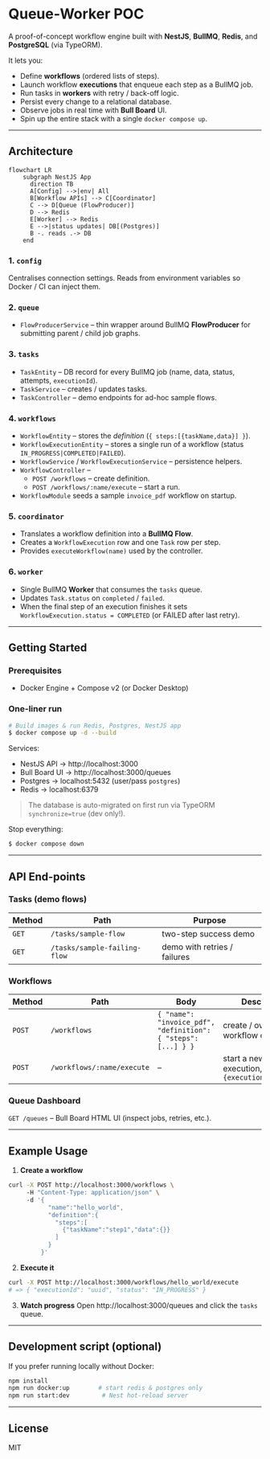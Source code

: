 # Queue-Worker POC

A proof-of-concept workflow engine built with **NestJS**, **BullMQ**, **Redis**, and **PostgreSQL** (via TypeORM).

It lets you:

* Define **workflows** (ordered lists of steps).
* Launch workflow **executions** that enqueue each step as a BullMQ job.
* Run tasks in **workers** with retry / back-off logic.
* Persist every change to a relational database.
* Observe jobs in real time with **Bull Board** UI.
* Spin up the entire stack with a single `docker compose up`.

---

## Architecture

```mermaid
flowchart LR
    subgraph NestJS App
      direction TB
      A[Config] -->|env| All
      B[Workflow APIs] --> C[Coordinator]
      C --> D[Queue (FlowProducer)]
      D --> Redis
      E[Worker] --> Redis
      E -->|status updates| DB[(Postgres)]
      B -. reads .-> DB
    end
```

### 1. `config`
Centralises connection settings. Reads from environment variables so Docker / CI can inject them.

### 2. `queue`
* `FlowProducerService` – thin wrapper around BullMQ **FlowProducer** for submitting parent / child job graphs.

### 3. `tasks`
* `TaskEntity` – DB record for every BullMQ job (name, data, status, attempts, `executionId`).
* `TaskService` – creates / updates tasks.
* `TaskController` – demo endpoints for ad-hoc sample flows.

### 4. `workflows`
* `WorkflowEntity` – stores the *definition* (`{ steps:[{taskName,data}] }`).
* `WorkflowExecutionEntity` – stores a single run of a workflow (status `IN_PROGRESS|COMPLETED|FAILED`).
* `WorkflowService` / `WorkflowExecutionService` – persistence helpers.
* `WorkflowController` –
  * `POST /workflows` – create definition.
  * `POST /workflows/:name/execute` – start a run.
* `WorkflowModule` seeds a sample `invoice_pdf` workflow on startup.

### 5. `coordinator`
* Translates a workflow definition into a **BullMQ Flow**.
* Creates a `WorkflowExecution` row and one `Task` row per step.
* Provides `executeWorkflow(name)` used by the controller.

### 6. `worker`
* Single BullMQ **Worker** that consumes the `tasks` queue.
* Updates `Task.status` on `completed` / `failed`.
* When the final step of an execution finishes it sets `WorkflowExecution.status = COMPLETED` (or FAILED after last retry).

---

## Getting Started

### Prerequisites
* Docker Engine + Compose v2 (or Docker Desktop)

### One-liner run
```bash
# Build images & run Redis, Postgres, NestJS app
$ docker compose up -d --build
```
Services:
* NestJS API      → http://localhost:3000
* Bull Board UI   → http://localhost:3000/queues
* Postgres         → localhost:5432 (user/pass `postgres`)
* Redis            → localhost:6379

> The database is auto-migrated on first run via TypeORM `synchronize=true` (dev only!).

Stop everything:
```bash
$ docker compose down
```

---

## API End-points

### Tasks (demo flows)
| Method | Path | Purpose |
| ------ | ---- | ------- |
| `GET`  | `/tasks/sample-flow`          | two-step success demo |
| `GET`  | `/tasks/sample-failing-flow`  | demo with retries / failures |

### Workflows
| Method | Path | Body | Description |
| ------ | ---- | ---- | ----------- |
| `POST` | `/workflows` | `{ "name": "invoice_pdf", "definition": { "steps": [...] } }` | create / overwrite a workflow definition |
| `POST` | `/workflows/:name/execute` | – | start a new execution, returns `{executionId,status}` |

### Queue Dashboard
`GET /queues`  – Bull Board HTML UI (inspect jobs, retries, etc.).

---

## Example Usage

1. **Create a workflow**
```bash
curl -X POST http://localhost:3000/workflows \ 
     -H "Content-Type: application/json" \ 
     -d '{
           "name":"hello_world",
           "definition":{
             "steps":[
               {"taskName":"step1","data":{}}
             ]
           }
         }'
```

2. **Execute it**
```bash
curl -X POST http://localhost:3000/workflows/hello_world/execute
# => { "executionId": "uuid", "status": "IN_PROGRESS" }
```

3. **Watch progress**
Open http://localhost:3000/queues and click the `tasks` queue.

---

## Development script (optional)
If you prefer running locally without Docker:
```bash
npm install
npm run docker:up        # start redis & postgres only
npm run start:dev         # Nest hot-reload server
```

---

## License
MIT
